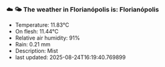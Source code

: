 ### ☁️ 🌤️  The weather in Florianópolis is: Florianópolis

- Temperature: 11.83°C
- On flesh: 11.44°C
- Relative air humidity: 91%
- Rain: 0.21 mm
- Description: Mist
- last updated: 2025-08-24T16:19:40.769899
